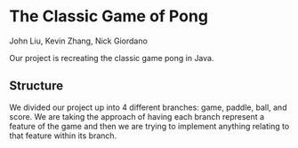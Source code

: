 # The Classic Game of Pong

John Liu, Kevin Zhang, Nick Giordano 

Our project is recreating the classic game pong in Java. 


## Structure

We divided our project up into 4 different branches: game, paddle, ball, and score. We are taking the approach of having each branch represent a feature of the game and then we are trying to implement anything relating to that feature within its branch.
